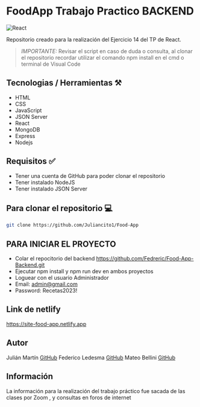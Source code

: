 # FoodApp Trabajo Practico BACKEND 
![React](https://cdn.cdnlogo.com/logos/r/85/react.svg)

Repositorio creado para la realización del Ejercicio 14 del TP de React.

>*IMPORTANTE:* Revisar el script en caso de duda o consulta, al clonar el repositorio recordar utilizar el comando npm install en el cmd o terminal de Visual Code
## Tecnologias / Herramientas ⚒️

- HTML
- CSS
- JavaScript
- JSON Server
- React
- MongoDB
- Express
- Nodejs

## Requisitos ✅
- Tener una cuenta de GitHub para poder clonar el repositorio
- Tener instalado NodeJS
- Tener instalado JSON Server

## Para clonar el repositorio 💻

```bash
git clone https://github.com/Juliancito1/Food-App
```
## PARA INICIAR EL PROYECTO
- Colar el repocitorio del backend https://github.com/Fedreric/Food-App-Backend.git
- Ejecutar npm install y npm run dev en ambos proyectos
- Loguear con el usuario Administrador
- Email: admin@gmail.com
- Password: Recetas2023!

## Link de netlify
https://site-food-app.netlify.app

## Autor 
Julián Martín [GitHub](https://github.com/Juliancito1)
Federico Ledesma [GitHub](https://github.com/Fedreric)
Mateo Bellini [GitHub](https://github.com/Mateo872)

## Información
La información para la realización del trabajo práctico fue sacada de las clases por Zoom , y consultas en foros de internet